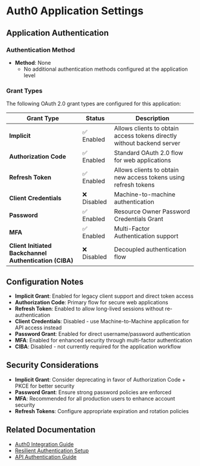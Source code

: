 # Auth0 Application Settings

## Application Authentication

### Authentication Method
- **Method**: None
  - No additional authentication methods configured at the application level

### Grant Types

The following OAuth 2.0 grant types are configured for this application:

| Grant Type | Status | Description |
|------------|--------|-------------|
| **Implicit** | ✅ Enabled | Allows clients to obtain access tokens directly without backend server |
| **Authorization Code** | ✅ Enabled | Standard OAuth 2.0 flow for web applications |
| **Refresh Token** | ✅ Enabled | Allows clients to obtain new access tokens using refresh tokens |
| **Client Credentials** | ❌ Disabled | Machine-to-machine authentication |
| **Password** | ✅ Enabled | Resource Owner Password Credentials Grant |
| **MFA** | ✅ Enabled | Multi-Factor Authentication support |
| **Client Initiated Backchannel Authentication (CIBA)** | ❌ Disabled | Decoupled authentication flow |

## Configuration Notes

- **Implicit Grant**: Enabled for legacy client support and direct token access
- **Authorization Code**: Primary flow for secure web applications
- **Refresh Token**: Enabled to allow long-lived sessions without re-authentication
- **Client Credentials**: Disabled - use Machine-to-Machine application for API access instead
- **Password Grant**: Enabled for direct username/password authentication
- **MFA**: Enabled for enhanced security through multi-factor authentication
- **CIBA**: Disabled - not currently required for the application workflow

## Security Considerations

- **Implicit Grant**: Consider deprecating in favor of Authorization Code + PKCE for better security
- **Password Grant**: Ensure strong password policies are enforced
- **MFA**: Recommended for all production users to enhance account security
- **Refresh Tokens**: Configure appropriate expiration and rotation policies

## Related Documentation

- [Auth0 Integration Guide](./docs/AUTH0_INTEGRATION.md)
- [Resilient Authentication Setup](./AUTH0_RESILIENT_SETUP.md)
- [API Authentication Guide](./API_AUTHENTICATION_GUIDE.md)

